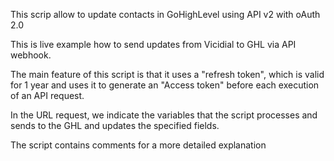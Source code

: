This scrip allow to update contacts in GoHighLevel using API v2 with oAuth 2.0

This is live example how to send updates from Vicidial to GHL via API webhook.

The main feature of this script is that it uses a "refresh token", which is valid for 1 year and uses it to generate an "Access token" before each execution of an API request.

In the URL request, we indicate the variables that the script processes and sends to the GHL and updates the specified fields.

The script contains comments for a more detailed explanation
